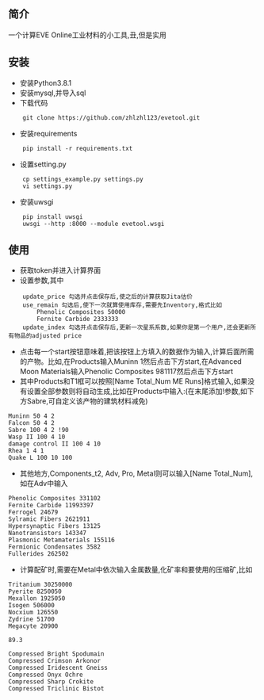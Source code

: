 ## 简介

一个计算EVE Online工业材料的小工具,丑,但是实用

## 安装

- 安装Python3.8.1
- 安装mysql,并导入sql
- 下载代码
```
	git clone https://github.com/zhlzhl123/evetool.git
```
- 安装requirements
```
	pip install -r requirements.txt
```
- 设置setting.py
```
	cp settings_example.py settings.py
	vi settings.py
```
- 安装uwsgi
```
	pip install uwsgi
	uwsgi --http :8000 --module evetool.wsgi
```

## 使用

- 获取token并进入计算界面
- 设置参数,其中
```
	update_price 勾选并点击保存后,使之后的计算获取Jita估价
	use_remain 勾选后,使下一次就算使用库存,需要先Inventory,格式比如
		Phenolic Composites 50000
		Fernite Carbide 2333333
	update_index 勾选并点击保存后,更新一次星系系数,如果你是第一个用户,还会更新所有物品的adjusted price
```
- 点击每一个start按钮意味着,把该按钮上方填入的数据作为输入,计算后面所需的产物。比如,在Products输入Muninn 1然后点击下方start,在Advanced Moon Materials输入Phenolic Composites 981117然后点击下方start
- 其中Products和T1框可以按照[Name Total_Num ME Runs]格式输入,如果没有设置全部参数则将自动生成,比如在Products中输入:(在末尾添加!参数,如下方Sabre,可自定义该产物的建筑材料减免)
```
Muninn 50 4 2
Falcon 50 4 2
Sabre 100 4 2 !90
Wasp II 100 4 10
damage control II 100 4 10
Rhea 1 4 1
Quake L 100 10 100
```
- 其他地方,Components_t2, Adv, Pro, Metal则可以输入[Name Total_Num],如在Adv中输入
```
Phenolic Composites 331102
Fernite Carbide 11993397
Ferrogel 24679
Sylramic Fibers 2621911
Hypersynaptic Fibers 13125
Nanotransistors 143347
Plasmonic Metamaterials 155116
Fermionic Condensates 3582
Fullerides 262502
```
- 计算配矿时,需要在Metal中依次输入金属数量,化矿率和要使用的压缩矿,比如
```
Tritanium 30250000
Pyerite 8250050
Mexallon 1925050
Isogen 506000
Nocxium 126550
Zydrine 51700
Megacyte 20900

89.3

Compressed Bright Spodumain
Compressed Crimson Arkonor
Compressed Iridescent Gneiss
Compressed Onyx Ochre
Compressed Sharp Crokite
Compressed Triclinic Bistot
```